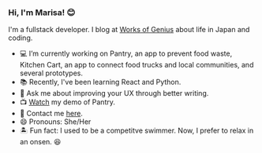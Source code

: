 ### Hi, I'm Marisa! 😊

I'm a fullstack developer. I blog at [Works of Genius](https://www.worksofgenius.org) about life in Japan and coding.

- 💻 I’m currently working on Pantry, an app to prevent food waste, Kitchen Cart, an app to connect food trucks and local communities, and several prototypes.
- 📚 Recently, I've been learning React and Python.
- 📝 Ask me about improving your UX through better writing.
- 📺 [Watch](https://www.youtube.com/watch?v=Zl-D6htsWBA&list=WL&index=9&t=3649s) my demo of Pantry.
- 👋 Contact me [here](https://www.marisancassidy.com).
- 😄 Pronouns: She/Her
- 🏝 Fun fact: I used to be a competitve swimmer. Now, I prefer to relax in an onsen. 😆
